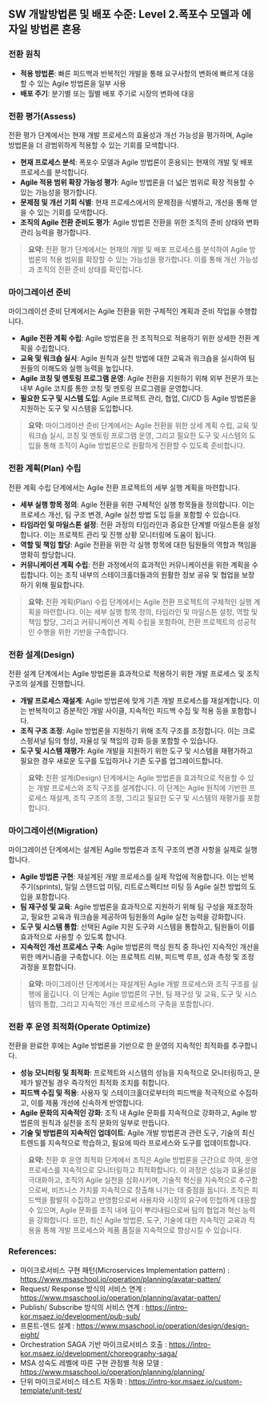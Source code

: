 ## SW 개발방법론 및 배포 수준: Level 2.폭포수 모델과 에자일 방법론 혼용

### 전환 원칙
- **적용 방법론**: 빠른 피드백과 반복적인 개발을 통해 요구사항의 변화에 빠르게 대응할 수 있는 Agile 방법론을 일부 사용
- **배포 주기**: 분기별 또는 월별 배포 주기로 시장의 변화에 대응

### 전환 평가(Assess)
전환 평가 단계에서는 현재 개발 프로세스의 효율성과 개선 가능성을 평가하며, Agile 방법론을 더 광범위하게 적용할 수 있는 기회를 모색합니다.
- **현재 프로세스 분석**: 폭포수 모델과 Agile 방법론이 혼용되는 현재의 개발 및 배포 프로세스를 분석합니다.
- **Agile 적용 범위 확장 가능성 평가**: Agile 방법론을 더 넓은 범위로 확장 적용할 수 있는 가능성을 평가합니다.
- **문제점 및 개선 기회 식별**: 현재 프로세스에서의 문제점을 식별하고, 개선을 통해 얻을 수 있는 기회를 모색합니다.
- **조직의 Agile 전환 준비도 평가**: Agile 방법론 전환을 위한 조직의 준비 상태와 변화 관리 능력을 평가합니다.

> **요약:** 전환 평가 단계에서는 현재의 개발 및 배포 프로세스를 분석하여 Agile 방법론의 적용 범위를 확장할 수 있는 가능성을 평가합니다. 이를 통해 개선 가능성과 조직의 전환 준비 상태를 확인합니다.

### 마이그레이션 준비
마이그레이션 준비 단계에서는 Agile 전환을 위한 구체적인 계획과 준비 작업을 수행합니다.
- **Agile 전환 계획 수립**: Agile 방법론을 전 조직적으로 적용하기 위한 상세한 전환 계획을 수립합니다.
- **교육 및 워크숍 실시**: Agile 원칙과 실천 방법에 대한 교육과 워크숍을 실시하여 팀원들의 이해도와 실행 능력을 높입니다.
- **Agile 코칭 및 멘토링 프로그램 운영**: Agile 전환을 지원하기 위해 외부 전문가 또는 내부 Agile 코치를 통한 코칭 및 멘토링 프로그램을 운영합니다.
- **필요한 도구 및 시스템 도입**: Agile 프로젝트 관리, 협업, CI/CD 등 Agile 방법론을 지원하는 도구 및 시스템을 도입합니다.

> **요약:** 마이그레이션 준비 단계에서는 Agile 전환을 위한 상세 계획 수립, 교육 및 워크숍 실시, 코칭 및 멘토링 프로그램 운영, 그리고 필요한 도구 및 시스템의 도입을 통해 조직이 Agile 방법론으로 원활하게 전환할 수 있도록 준비합니다.

### 전환 계획(Plan) 수립
전환 계획 수립 단계에서는 Agile 전환 프로젝트의 세부 실행 계획을 마련합니다.
- **세부 실행 항목 정의**: Agile 전환을 위한 구체적인 실행 항목들을 정의합니다. 이는 프로세스 개선, 팀 구조 변경, Agile 실천 방법 도입 등을 포함할 수 있습니다.
- **타임라인 및 마일스톤 설정**: 전환 과정의 타임라인과 중요한 단계별 마일스톤을 설정합니다. 이는 프로젝트 관리 및 진행 상황 모니터링에 도움이 됩니다.
- **역할 및 책임 할당**: Agile 전환을 위한 각 실행 항목에 대한 팀원들의 역할과 책임을 명확히 할당합니다.
- **커뮤니케이션 계획 수립**: 전환 과정에서의 효과적인 커뮤니케이션을 위한 계획을 수립합니다. 이는 조직 내부의 스테이크홀더들과의 원활한 정보 공유 및 협업을 보장하기 위해 필요합니다.

> **요약:** 전환 계획(Plan) 수립 단계에서는 Agile 전환 프로젝트의 구체적인 실행 계획을 마련합니다. 이는 세부 실행 항목 정의, 타임라인 및 마일스톤 설정, 역할 및 책임 할당, 그리고 커뮤니케이션 계획 수립을 포함하여, 전환 프로젝트의 성공적인 수행을 위한 기반을 구축합니다.

### 전환 설계(Design)
전환 설계 단계에서는 Agile 방법론을 효과적으로 적용하기 위한 개발 프로세스 및 조직 구조의 설계를 진행합니다.
- **개발 프로세스 재설계**: Agile 방법론에 맞게 기존 개발 프로세스를 재설계합니다. 이는 반복적이고 증분적인 개발 사이클, 지속적인 피드백 수집 및 적용 등을 포함합니다.
- **조직 구조 조정**: Agile 방법론을 지원하기 위해 조직 구조를 조정합니다. 이는 크로스펑셔널 팀의 형성, 자율성 및 책임의 강화 등을 포함할 수 있습니다.
- **도구 및 시스템 재평가**: Agile 개발을 지원하기 위한 도구 및 시스템을 재평가하고 필요한 경우 새로운 도구를 도입하거나 기존 도구를 업그레이드합니다.

> **요약:** 전환 설계(Design) 단계에서는 Agile 방법론을 효과적으로 적용할 수 있는 개발 프로세스와 조직 구조를 설계합니다. 이 단계는 Agile 원칙에 기반한 프로세스 재설계, 조직 구조의 조정, 그리고 필요한 도구 및 시스템의 재평가를 포함합니다.

### 마이그레이션(Migration)
마이그레이션 단계에서는 설계된 Agile 방법론과 조직 구조의 변경 사항을 실제로 실행합니다.
- **Agile 방법론 구현**: 재설계된 개발 프로세스를 실제 작업에 적용합니다. 이는 반복주기(sprints), 일일 스탠드업 미팅, 리트로스펙티브 미팅 등 Agile 실천 방법의 도입을 포함합니다.
- **팀 재구성 및 교육**: Agile 방법론을 효과적으로 지원하기 위해 팀 구성을 재조정하고, 필요한 교육과 워크숍을 제공하여 팀원들의 Agile 실천 능력을 강화합니다.
- **도구 및 시스템 통합**: 선택된 Agile 지원 도구와 시스템을 통합하고, 팀원들이 이를 효과적으로 사용할 수 있도록 합니다.
- **지속적인 개선 프로세스 구축**: Agile 방법론의 핵심 원칙 중 하나인 지속적인 개선을 위한 메커니즘을 구축합니다. 이는 프로젝트 리뷰, 피드백 루프, 성과 측정 및 조정 과정을 포함합니다.

> **요약:** 마이그레이션 단계에서는 재설계된 Agile 개발 프로세스와 조직 구조를 실행에 옮깁니다. 이 단계는 Agile 방법론의 구현, 팀 재구성 및 교육, 도구 및 시스템의 통합, 그리고 지속적인 개선 프로세스의 구축을 포함합니다.

### 전환 후 운영 최적화(Operate Optimize)
전환을 완료한 후에는 Agile 방법론을 기반으로 한 운영의 지속적인 최적화를 추구합니다.
- **성능 모니터링 및 최적화**: 프로젝트와 시스템의 성능을 지속적으로 모니터링하고, 문제가 발견될 경우 즉각적인 최적화 조치를 취합니다.
- **피드백 수집 및 적용**: 사용자 및 스테이크홀더로부터의 피드백을 적극적으로 수집하고, 이를 제품 개선에 신속하게 반영합니다.
- **Agile 문화의 지속적인 강화**: 조직 내 Agile 문화를 지속적으로 강화하고, Agile 방법론의 원칙과 실천을 조직 문화의 일부로 만듭니다.
- **기술 및 방법론의 지속적인 업데이트**: Agile 개발 방법론과 관련 도구, 기술의 최신 트렌드를 지속적으로 학습하고, 필요에 따라 프로세스와 도구를 업데이트합니다.

> **요약:** 전환 후 운영 최적화 단계에서 조직은 Agile 방법론을 근간으로 하여, 운영 프로세스를 지속적으로 모니터링하고 최적화합니다. 이 과정은 성능과 효율성을 극대화하고, 조직의 Agile 실천을 심화시키며, 기술적 혁신을 지속적으로 추구함으로써, 비즈니스 가치를 지속적으로 창출해 나가는 데 중점을 둡니다. 조직은 피드백을 활발히 수집하고 반영함으로써 사용자와 시장의 요구에 민첩하게 대응할 수 있으며, Agile 문화를 조직 내에 깊이 뿌리내림으로써 팀의 협업과 혁신 능력을 강화합니다. 또한, 최신 Agile 방법론, 도구, 기술에 대한 지속적인 교육과 적용을 통해 개발 프로세스와 제품 품질을 지속적으로 향상시킬 수 있습니다.

### References:
- 마이크로서비스 구현 패턴(Microservices Implementation pattern) : <a href="https://www.msaschool.io/operation/planning/avatar-patten/" target="_blank">https://www.msaschool.io/operation/planning/avatar-patten/</a>
- Request/ Response 방식의 서비스 연계 : <a href="https://www.msaschool.io/operation/planning/avatar-patten/" target="_blank">https://www.msaschool.io/operation/planning/avatar-patten/</a>
- Publish/ Subscribe 방식의 서비스 연계 : <a href="https://intro-kor.msaez.io/development/pub-sub/" target="_blank">https://intro-kor.msaez.io/development/pub-sub/</a>
- 프론트-엔드 설계 : <a href="https://www.msaschool.io/operation/design/design-eight/" target="_blank">https://www.msaschool.io/operation/design/design-eight/</a>
- Orchestration SAGA 기반 마이크로서비스 호출 : <a href="https://intro-kor.msaez.io/development/choreography-saga/" target="_blank">https://intro-kor.msaez.io/development/choreography-saga/</a>
- MSA 성숙도 레벨에 따른 구현 관점별 적용 모델 : <a href="https://www.msaschool.io/operation/planning/planning/" target="_blank">https://www.msaschool.io/operation/planning/planning/</a>
- 단위 마이크로서비스 테스트 자동화 : <a href="https://intro-kor.msaez.io/custom-template/unit-test/" target="_blank">https://intro-kor.msaez.io/custom-template/unit-test/</a>

